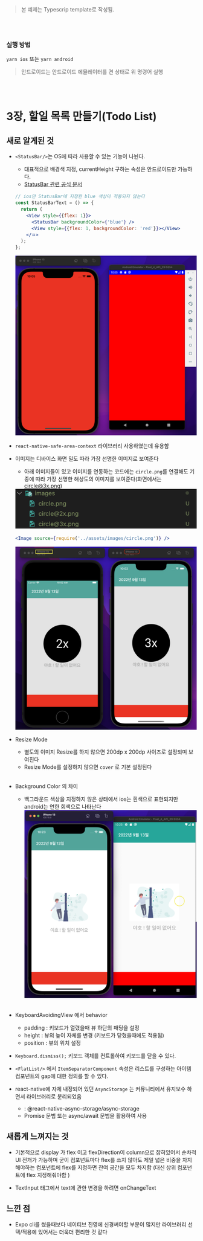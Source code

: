 > 본 예제는 Typescrip template로 작성됨.

<br/>

<br/>

### 실행 방법

`yarn ios` 또는 `yarn android`

> 안드로이드는 안드로이드 에뮬레이터를 켠 상태로 위 명령어 실행

<br/>
<br/>

# 3장, 할일 목록 만들기(Todo List)

## 새로 알게된 것

- `<StatusBar/>`는 OS에 따라 사용할 수 있는 기능이 나뉜다.

  - 대표적으로 배경색 지정, currentHeight 구하는 속성은 안드로이드만 가능하다.
  - [StatusBar 관련 공식 문서](https://reactnative.dev/docs/0.68/statusbar)

  ```jsx
  // ios만 StatusBar에 지정한 blue 색상이 적용되지 않는다
  const StatusBarText = () => {
    return (
      <View style={{flex: 1}}>
        <StatusBar backgroundColor={'blue'} />
        <View style={{flex: 1, backgroundColor: 'red'}}></View>
      </ㅍ>
    );
  };
  ```

  <img src="../capture/StatusBarTest.png" width="500">

  <br/>

- `react-native-safe-area-context` 라이브러리 사용하였는데 유용함
  <br/>
- 이미지는 디바이스 화면 밀도 따라 가장 선명한 이미지로 보여준다

  - 아래 이미지들이 있고 이미지를 연동하는 코드에는 `circle.png`를 연결해도 기종에 따라 가장 선명한 해상도의 이미지를 보여준다(화면에서는 circle@3x.png)

  <img src="../capture/ImageList.png" width="500">

  ```jsx
  <Image source={require('../assets/images/circle.png')} />
  ```

  <img src="../capture/viewImage.png" width="500">

  <br/>

- Resize Mode

  - 별도의 이미지 Resize를 하지 않으면 200dp x 200dp 사이즈로 설정되며 보여진다
  - Resize Mode를 설정하지 않으면 `cover` 로 기본 설정된다

  <br/>

- Background Color 의 차이

  - 백그라운드 색상을 지정하지 않은 상태에서 ios는 흰색으로 표현되지만 android는 연한 회색으로 나타난다
    <img src="../capture/differentBg.png" width="500">

  <br/>

- KeyboardAvoidingView 에서 behavior

  - padding : 키보드가 열렸을때 뷰 하단의 패딩을 설정
  - height : 뷰의 높이 자체를 변경 (키보드가 닫혔을때에도 적용됨)
  - position : 뷰의 위치 설정

- `Keyboard.dismiss();` 키보드 객체를 컨트롤하여 키보드를 닫을 수 있다.
- `<FlatList/>` 에서 `ItemSeparatorComponent` 속성은 리스트를 구성하는 아이템 컴포넌트의 gap에 대한 정의를 할 수 있다.
- react-native에 자체 내장되어 있던 `AsyncStorage` 는 커뮤니티에서 유지보수 하면서 라이브러리로 분리되었음
  - : @react-native-async-storage/async-storage
  - Promise 문법 또는 async/await 문법을 활용하여 사용

## 새롭게 느껴지는 것

- 기본적으로 display 가 flex 이고 flexDirection이 column으로 잡혀있어서 순차적 UI 전개가 가능하며
  굳이 컴포넌트마다 flex를 쓰지 않아도 제일 넓은 비중을 차지해야하는 컴포넌트에 flex를 지정하면 잔여 공간을 모두 차지함 (대신 상위 컴포넌트에 flex 지정해줘야함 )

- TextInput 태그에서 text에 관한 변경을 하려면 onChangeText

## 느낀 점

- Expo cli를 썼을때보다 네이티브 진영에 신경써야할 부분이 많지만 라이브러리 선택/적용에 있어서는 더욱더 편리한 것 같다
